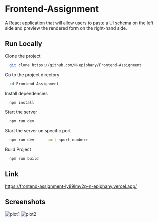 
# Frontend-Assignment

A React application that will allow users to paste a UI schema on the left side and preview the rendered form on the right-hand side.
## Run Locally

Clone the project

```bash
  git clone https://github.com/N-epiphany/Frontend-Assignment
```

Go to the project directory

```bash
  cd Frontend-Assignment
```

Install dependencies

```bash
  npm install
```

Start the server

```bash
  npm run dev
```

Start the server on specific port

```bash
  npm run dev -- --port <port number>
```

Build Project

```bash
  npm run build
```
## Link
https://frontend-assignment-ly89lmv2p-n-epiphany.vercel.app/

## Screenshots

![plot1]()
![plot2]()
